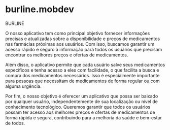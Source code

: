 # burline.mobdev

BURLINE

O nosso aplicativo tem como principal objetivo fornecer informações precisas e atualizadas sobre a disponibilidade 
e preços de medicamentos nas farmácias próximas aos usuários. Com isso, buscamos garantir um acesso rápido e seguro à 
informação para todos os usuários que precisam encontrar os melhores preços e ofertas de medicamentos.

Além disso, o aplicativo permite que cada usuário salve seus medicamentos específicos e tenha acesso a eles com facilidade, 
o que facilita a busca e compra dos medicamentos necessários. Isso é especialmente importante para pessoas que necessitam de 
medicamentos de forma regular ou com alguma urgência.

Por fim, o nosso objetivo é oferecer um aplicativo que possa ser baixado por qualquer usuário, independentemente de sua 
localização ou nível de conhecimento tecnológico. Queremos garantir que todos os usuários possam ter acesso aos melhores preços e 
ofertas de medicamentos de forma rápida e segura, contribuindo para a melhoria da saúde e bem-estar de todos.
